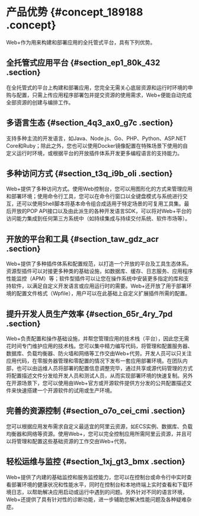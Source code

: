 # 产品优势 {#concept_189188 .concept}

Web+作为用来构建和部署应用的全托管式平台，具有下列优势。

## 全托管式应用平台 {#section_ep1_80k_432 .section}

在全托管式的平台上构建和部署应用，您完全无需关心底层资源和运行时环境的申购与配置，只需上传应用程序部署包并提交资源的使用需求，Web+便能自动完成全部资源的创建与编排工作。

## 多语言生态 {#section_4q3_ax0_g7c .section}

支持多种主流的开发语言，如Java、Node.js、Go、PHP、Python、ASP.NET Core和Ruby；除此之外，您也可以使用Docker镜像配置在特殊场景下使用的自定义运行时环境，或根据平台的开放插件体系开发更多编程语言的支持能力。

## 多种访问方式 {#section_t3q_i9b_oli .section}

Web+提供了多种访问方式。使用Web控制台，您可以用图形化的方式来管理应用和部署环境；使用命令行工具，您可以在命令行窗口以全键盘模式与系统进行交互，还可以使用Shell脚本将基本命令组合成适用于特定场景的可复用工具集。最后开放的POP API接口以及由此派生的各种开发语言SDK，可以将对Web+平台的访问能力集成到任何第三方系统中（如持续集成与持续交付系统、软件市场等）。

## 开放的平台和工具 {#section_taw_gdz_acr .section}

Web+提供了多种插件体系和配置规范，以打造一个开放的平台及工具生态体系。资源型插件可以对接更多种类的基础设施，如数据库、缓存、日志服务、应用程序性能监控（APM）等；软件型插件可以让您在操作系统中安装更多指定的库和支持软件，以满足自定义开发语言或应用运行时的需要。Web+还开放了用于部署环境的配置文件格式（Wpfile），用户可以在此基础上自定义扩展插件所需的配置。

## 提升开发人员生产效率 {#section_65r_4ry_7pd .section}

Web+负责配置和操作基础设施，并帮您管理应用的技术栈（平台），因此您无需花时间专门维护应用的技术栈。您可以集中精力编写代码，将管理和配置服务器、数据库、负载均衡器、防火墙和网络等工作交由Web+代劳。开发人员可以只关注应用代码，在零服务器管理和零配置的情况下发布一套应用部署环境。在团队内部，也可以由运维人员将部署的配置信息调整完毕，通过共享或源代码管理的方式将配置描述文件分发给开发人员和测试人员，从而实现部署环境的快速复制。另外在开源场景下，您可以使用由Web+官方或开源软件提供方分发的公共配置描述文件来快速搭建一个开源软件的试用或生产环境。

## 完善的资源控制 {#section_o7o_cei_cmi .section}

您可以根据应用发布需求自定义最适宜的阿里云资源，如ECS实例、数据库、负载均衡器和网络等资源。使用Web+，您可以完全控制应用所需阿里云资源，并且可以将管理和配置这些基础资源的工作交由Web+代劳。

## 轻松运维与监控 {#section_1xj_gt3_bmx .section}

Web+提供了内建的基础监控和服务监控能力，您可以在控制台或命令行中实时查看部署环境的健康状况和性能水平，同时在控制台和本地终端上实时查看和下载环境日志，以帮助解决应用启动或运行中遇到的问题。另外针对不同的语言环境，Web+还提供了具有针对性的诊断功能，进一步辅助您解决性能问题及各种疑难杂症。

